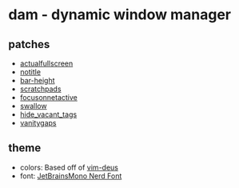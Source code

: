# dam - dynamic window manager

## patches
 - [actualfullscreen](https://dwm.suckless.org/patches/actualfullscreen/)
 - [notitle](https://dwm.suckless.org/patches/notitle/)
 - [bar-height](https://dwm.suckless.org/patches/bar_height/)
 - [scratchpads](https://dwm.suckless.org/patches/scratchpads/)
 - [focusonnetactive](https://dwm.suckless.org/patches/focusonnetactive/)
 - [swallow](https://dwm.suckless.org/patches/swallow/)
 - [hide_vacant_tags](https://dwm.suckless.org/patches/hide_vacant_tags/)
 - [vanitygaps](https://dwm.suckless.org/patches/vanitygaps/)

## theme

 - colors: Based off of [vim-deus](https://github.com/ajmwagar/vim-deus)
 - font: [JetBrainsMono Nerd Font](https://github.com/ryanoasis/nerd-fonts/tree/master/patched-fonts/JetBrainsMono)
